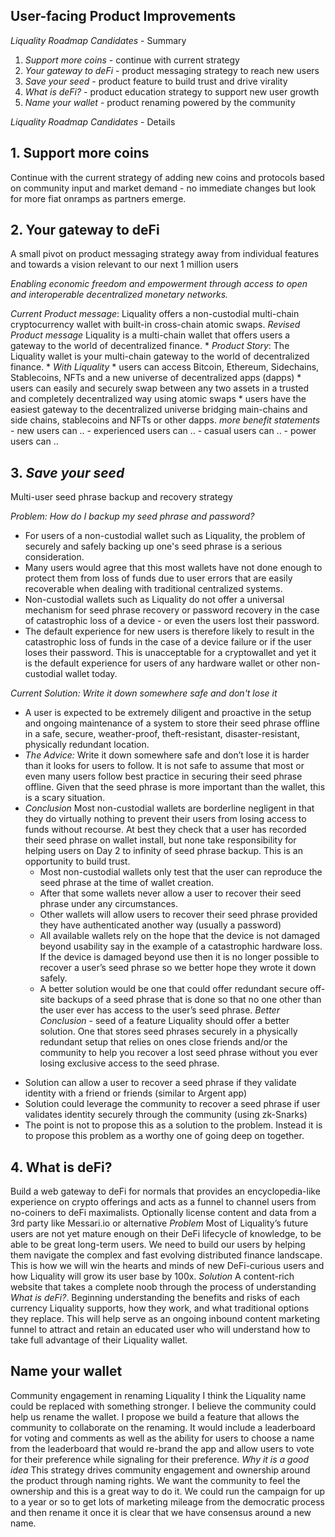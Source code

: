 ## User-facing Product Improvements
*Liquality Roadmap Candidates* - Summary
 1.  *Support more coins* - continue with current strategy 
 2. *Your gateway to deFi* - product messaging strategy to reach new users 
 3. *Save your seed* - product feature to build trust and drive virality
 4. *What is deFi?* - product education strategy to support new user growth
 5. *Name your wallet* - product renaming powered by the community
 
*Liquality Roadmap Candidates* - Details
##  1. Support more coins
Continue with the current strategy of adding new coins and protocols based on community input and market demand - no immediate changes but look for more fiat onramps as partners emerge.

## 2. Your gateway to deFi
A small pivot on product messaging strategy away from individual features and towards a vision relevant to our next 1 million users

*Enabling economic freedom and empowerment through access to open and interoperable decentralized monetary networks.* 

*Current Product message*: Liquality offers a non-custodial multi-chain cryptocurrency wallet with built-in cross-chain atomic swaps.
*Revised Product message* Liquality is a multi-chain wallet that offers users a gateway to the world of decentralized finance.
	* *Product Story*: The Liquality wallet is your multi-chain gateway to the world of decentralized finance. 
	* *With Liquality* 
	  * users can access Bitcoin, Ethereum, Sidechains, Stablecoins, NFTs and a new universe of decentralized apps (dapps)
	  * users can easily and securely swap between any two assets in a trusted and completely decentralized way using atomic swaps
	  * users have the easiest gateway to the decentralized universe bridging main-chains and side chains, stablecoins and NFTs or other dapps.
	*more benefit statements*
	  - new users can ..
	  - experienced users can ..
	  - casual users can ..
	  - power users can ..

## 3. *Save your seed* 
Multi-user seed phrase backup and recovery strategy

*Problem: How do I backup my seed phrase and password?*
- For users of a non-custodial wallet such as Liquality, the problem of securely and safely backing up one's seed phrase is a serious consideration. 
- Many users would agree that this most wallets have not done enough to protect them from loss of funds due to user errors that are easily recoverable when dealing with traditional centralized systems. 
- Non-custodial wallets such as Liquality do not offer a universal mechanism for seed phrase recovery or password recovery in the case of catastrophic loss of a device - or even the users lost their password. 
- The default experience for new users is therefore likely to result in the catastrophic loss of funds in the case of a device failure or if the user loses their password. This is unacceptable for a cryptowallet and yet it is the default experience for users of any hardware wallet or other non-custodial wallet today.

*Current Solution: Write it down somewhere safe and don't lose it*
- A user is expected to be extremely diligent and proactive in the setup and ongoing maintenance of a system to store their seed phrase offline in a safe, secure, weather-proof, theft-resistant, disaster-resistant, physically redundant location. 
- *The Advice:* Write it down somewhere safe and don’t lose it is harder than it looks for users to follow. It is not safe to assume that most or even many users follow best practice in securing their seed phrase offline. Given that the seed phrase is more important than the wallet, this is a scary situation.
- *Conclusion*  Most non-custodial wallets are borderline negligent in that they do virtually nothing to prevent their users from losing access to funds without recourse. At best they check that a user has recorded their seed phrase on wallet install, but none take responsibility for helping users on Day 2 to infinity of seed phrase backup. This is an opportunity to build trust.
	- Most non-custodial wallets only test that the user can reproduce the seed phrase at the time of wallet creation. 
	- After that some wallets never allow a user to recover their seed phrase under any circumstances. 
	- Other wallets will allow users to recover their seed phrase provided they have authenticated another way (usually a password)
	- All available wallets rely on the hope that the device is not damaged beyond usability say in the example of a catastrophic hardware loss. If the device is damaged beyond use then it is no longer possible to recover a user’s seed phrase so we better hope they wrote it down safely.
	- A better solution would be one that could offer redundant secure off-site backups of a seed phrase that is done so that no one other than the user ever has access to the user’s seed phrase.
*Better Conclusion* - seed of a feature
Liquality should offer a better solution. One that stores seed phrases securely in a physically redundant setup that relies on ones close friends and/or the community to help you recover a lost seed phrase without you ever losing exclusive access to the seed phrase.
 * Solution can allow a user to recover a seed phrase if they validate identity with a friend or friends (similar to Argent app)
 * Solution could leverage the community to recover a seed phrase if user validates identity securely through the community (using zk-Snarks)
* The point is not to propose this as a solution to the problem. Instead it is to propose this problem as a worthy one of going deep on together.


## 4. What is deFi?
Build a web gateway to deFi for normals that provides an encyclopedia-like experience on crypto offerings and acts as a funnel to channel users from no-coiners to deFi maximalists. Optionally license content and data from a 3rd party like Messari.io or alternative
*Problem*
Most of Liquality’s future users are not yet mature enough on their DeFi lifecycle of knowledge, to be able to be great long-term users. We need to build our users by helping them navigate the complex and fast evolving distributed finance landscape. This is how we will win the hearts and minds of new DeFi-curious users and how Liquality will grow its user base by 100x.
*Solution*
A content-rich website that takes a complete noob through the process of understanding *What is deFi?*. Beginning understanding the benefits and risks of each currency Liquality supports, how they work, and what traditional options they replace. This will help serve as an ongoing inbound content marketing funnel to attract and retain an educated user who will understand how to take full advantage of their Liquality wallet.

## Name your wallet
Community engagement in renaming Liquality
I think the Liquality name could be replaced with something stronger. I believe the community could help us rename the wallet. I propose we build a feature that allows the community to collaborate on the renaming. It would include a leaderboard for voting and comments as well as the ability for users to choose a name from the leaderboard that would re-brand the app and allow users to vote for their preference while signaling for their preference.
*Why it is a good idea*
This strategy drives community engagement and ownership around the product through naming rights. We want the community to feel the ownership and this is a great way to do it. We could run the campaign for up to a year or so to get lots of marketing mileage from the democratic process and then rename it once it is clear that we have consensus around a new name.
